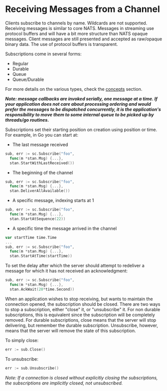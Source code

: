 # Receiving Messages from a Channel

Clients subscribe to channels by name. Wildcards are not supported. Receiving messages is similar to core NATS. Messages in streaming use protocol buffers and will have a bit more structure than NATS opaque messages. Client messages are still presented and accepted as raw/opaque binary data. The use of protocol buffers is transparent.

Subscriptions come in several forms:

* Regular
* Durable
* Queue
* Queue/Durable

For more details on the various types, check the [concepts](/nats_streaming/channels/subscriptions/subscriptions.md) section.

***Note: message callbacks are invoked serially, one message at a time. If your application does not care about processing ordering and would prefer the messages to be dispatched concurrently, it is the application's responsibility to move them to some internal queue to be picked up by threads/go routines.***

Subscriptions set their starting position on creation using position or time. For example, in Go you can start at:

* The last message received

```go
sub, err := sc.Subscribe("foo",
  func(m *stan.Msg) {...},
  stan.StartWithLastReceived())
```

* The beginning of the channel

```go
sub, err := sc.Subscribe("foo",
  func(m *stan.Msg) {...},
  stan.DeliverAllAvailable())
```

* A specific message, indexing starts at 1

```go
sub, err := sc.Subscribe("foo",
  func(m *stan.Msg) {...},
  stan.StartAtSequence(22))
```

* A specific time the message arrived in the channel

```go
var startTime time.Time
...
sub, err := sc.Subscribe("foo",
  func(m *stan.Msg) {...},
  stan.StartAtTime(startTime))
```

To set the delay after which the server should attempt to redeliver a message for which it has not received an acknowledgment:

```go
sub, err := sc.Subscribe("foo",
  func(m *stan.Msg) {...},
  stan.AckWait(20*time.Second))
```

When an application wishes to stop receiving, but wants to maintain the connection opened, the subscription should be closed. There are two ways to stop a subscription, either "close" it, or "unsubscribe" it. For non durable subscriptions, this is equivalent since the subscription will be completely removed. For durable subscriptions, close means that the server will stop delivering, but remember the durable subscription. Unsubscribe, however, means that the server will remove the state of this subscription.

To simply close:
```go
err := sub.Close()
```

To unsubscribe:
```go
err := sub.Unsubscribe()
```

_Note: If a connection is closed without explicitly closing the subscriptions, the subscriptions are implicitly closed, not unsubscribed._
